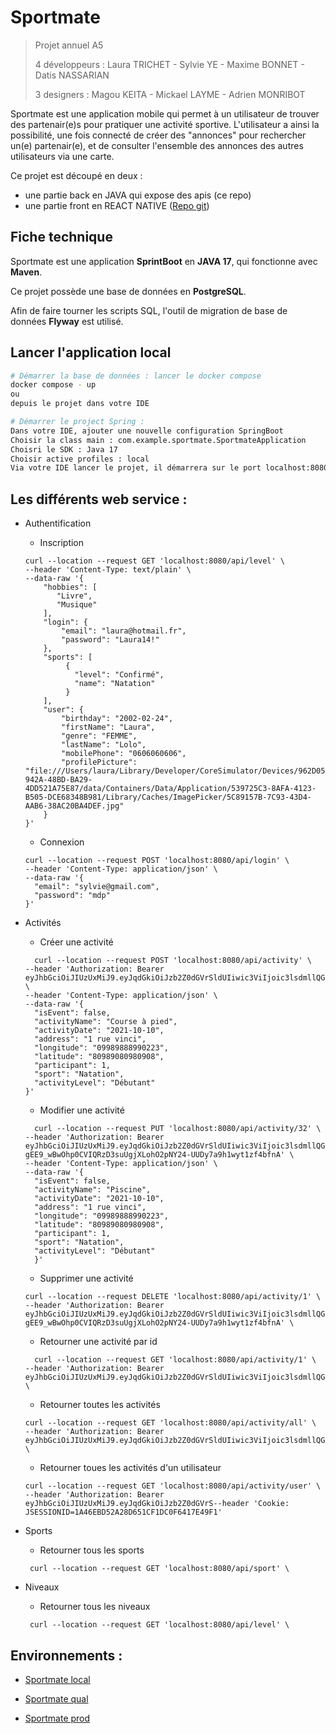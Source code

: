 # Sportmate

> Projet annuel A5
>
> 4 développeurs :  Laura TRICHET - Sylvie YE - Maxime BONNET - Datis NASSARIAN
> 
> 3 designers : Magou KEITA - Mickael LAYME - Adrien MONRIBOT

Sportmate est une application mobile qui permet à un utilisateur de trouver des partenair(e)s 
pour pratiquer une activité sportive. L'utilisateur a ainsi la possibilité, une fois connecté de 
créer des "annonces" pour rechercher un(e) partenair(e), et de consulter l'ensemble des annonces
des autres utilisateurs via une carte.

Ce projet est découpé en deux : 
- une partie back en JAVA qui expose des apis (ce repo)
- une partie front en REACT NATIVE ([Repo git](https://github.com/Pyxize/iim-sportmate-front))

## Fiche technique
Sportmate est une application **SprintBoot** en **JAVA 17**, qui fonctionne avec **Maven**.

Ce projet possède une base de données en **PostgreSQL**. 

Afin de faire tourner les scripts SQL, l'outil de migration de base de données **Flyway** est utilisé.

## Lancer l'application local

``` bash
# Démarrer la base de données : lancer le docker compose
docker compose - up 
ou 
depuis le projet dans votre IDE

# Démarrer le project Spring : 
Dans votre IDE, ajouter une nouvelle configuration SpringBoot
Choisir la class main : com.example.sportmate.SportmateApplication
Choisri le SDK : Java 17
Choisir active profiles : local
Via votre IDE lancer le projet, il démarrera sur le port localhost:8080
```

## Les différents web service : 

- Authentification
  - Inscription
   ```
  curl --location --request GET 'localhost:8080/api/level' \
  --header 'Content-Type: text/plain' \
  --data-raw '{
       "hobbies": [
          "Livre",
          "Musique"
       ],
       "login": {
           "email": "laura@hotmail.fr",
           "password": "Laura14!"
       },
       "sports": [
            {
              "level": "Confirmé",
              "name": "Natation"
            }
       ],
       "user": {
           "birthday": "2002-02-24",
           "firstName": "Laura",
           "genre": "FEMME",
           "lastName": "Lolo",
           "mobilePhone": "0606060606",
           "profilePicture": "file:///Users/laura/Library/Developer/CoreSimulator/Devices/962D0532-942A-48BD-BA29-4DD521A75E87/data/Containers/Data/Application/539725C3-8AFA-4123-B505-DCE68348B981/Library/Caches/ImagePicker/5C89157B-7C93-43D4-AAB6-38AC20BA4DEF.jpg"
       }
  }'
  ```

  - Connexion
  ```
  curl --location --request POST 'localhost:8080/api/login' \
  --header 'Content-Type: application/json' \
  --data-raw '{
    "email": "sylvie@gmail.com",
    "password": "mdp"
  }'
  ```
- Activités
  - Créer une activité
  ```
    curl --location --request POST 'localhost:8080/api/activity' \
  --header 'Authorization: Bearer eyJhbGciOiJIUzUxMiJ9.eyJqdGkiOiJzb2Z0dGVrSldUIiwic3ViIjoic3lsdmllQGdtYWlsLmNvbSIsImF1dGhvcml0aWVzIjpbIlJPTEVfVVNFUiJdLCJpYXQiOjE2NDQ2MDY4OTIsImV4cCI6MTY0NDYwNzQ5Mn0.3WUxJH4objgdlvyo6WOWilQojoK2xFqgLTUefN8QI55FXGEIBlRsA9TVSap07VtxFZiHeNYo9rypChyVlHUcQQ' \
  --header 'Content-Type: application/json' \
  --data-raw '{
    "isEvent": false,
    "activityName": "Course à pied",
    "activityDate": "2021-10-10",
    "address": "1 rue vinci",
    "longitude": "09989888990223",
    "latitude": "80989080980908",
    "participant": 1,
    "sport": "Natation",
    "activityLevel": "Débutant"
  }'
    ```
  
  - Modifier une activité
  ```
    curl --location --request PUT 'localhost:8080/api/activity/32' \
  --header 'Authorization: Bearer eyJhbGciOiJIUzUxMiJ9.eyJqdGkiOiJzb2Z0dGVrSldUIiwic3ViIjoic3lsdmllQGdtYWlsLmNvbSIsImF1dGhvcml0aWVzIjpbIlJPTEVfVVNFUiJdLCJpYXQiOjE2NDU3MDYyNjAsImV4cCI6MTY0NTcwNjg2MH0.bPMR30mm0tKeHNud4YdPka8oBHf_-gEE9_wBwOhp0CVIQRzD3suUgjXLohO2pNY24-UUDy7a9h1wyt1zf4bfnA' \
  --header 'Content-Type: application/json' \
  --data-raw '{
    "isEvent": false,
    "activityName": "Piscine",
    "activityDate": "2021-10-10",
    "address": "1 rue vinci",
    "longitude": "09989888990223",
    "latitude": "80989080980908",
    "participant": 1,
    "sport": "Natation",
    "activityLevel": "Débutant"
    }'
    ```
  - Supprimer une activité
  ```
  curl --location --request DELETE 'localhost:8080/api/activity/1' \
  --header 'Authorization: Bearer eyJhbGciOiJIUzUxMiJ9.eyJqdGkiOiJzb2Z0dGVrSldUIiwic3ViIjoic3lsdmllQGdtYWlsLmNvbSIsImF1dGhvcml0aWVzIjpbIlJPTEVfVVNFUiJdLCJpYXQiOjE2NDU3MDYyNjAsImV4cCI6MTY0NTcwNjg2MH0.bPMR30mm0tKeHNud4YdPka8oBHf_-gEE9_wBwOhp0CVIQRzD3suUgjXLohO2pNY24-UUDy7a9h1wyt1zf4bfnA' \
  ```
  - Retourner une activité par id
  ```
    curl --location --request GET 'localhost:8080/api/activity/1' \
  --header 'Authorization: Bearer eyJhbGciOiJIUzUxMiJ9.eyJqdGkiOiJzb2Z0dGVrSldUIiwic3ViIjoic3lsdmllQGdtYWlsLmNvbSIsImF1dGhvcml0aWVzIjpbIlJPTEVfVVNFUiJdLCJpYXQiOjE2NDgwMjg3NTMsImV4cCI6MTY0ODAyOTM1M30.0RZ9d4FdDYoEOHxuPIfmZaGqUkJ3C_iKlv0Dnn40h76swSrkxXb_Gyu9hJZ6rTsau7c2Sx232q_3G37XsxtVtA' \
    ```
  - Retourner toutes les activités
  ```
  curl --location --request GET 'localhost:8080/api/activity/all' \
  --header 'Authorization: Bearer eyJhbGciOiJIUzUxMiJ9.eyJqdGkiOiJzb2Z0dGVrSldUIiwic3ViIjoic3lsdmllQGdtYWlsLmNvbSIsImF1dGhvcml0aWVzIjpbIlJPTEVfVVNFUiJdLCJpYXQiOjE2NDgwMjg3NTMsImV4cCI6MTY0ODAyOTM1M30.0RZ9d4FdDYoEOHxuPIfmZaGqUkJ3C_iKlv0Dnn40h76swSrkxXb_Gyu9hJZ6rTsau7c2Sx232q_3G37XsxtVtA' \
  ```
  - Retourner toues les activités d'un utilisateur
  ```
  curl --location --request GET 'localhost:8080/api/activity/user' \
  --header 'Authorization: Bearer eyJhbGciOiJIUzUxMiJ9.eyJqdGkiOiJzb2Z0dGVrS--header 'Cookie: JSESSIONID=1A46EBD52A28D651CF1DC0F6417E49F1'
  ```
- Sports
  - Retourner tous les sports
  ```
   curl --location --request GET 'localhost:8080/api/sport' \
  ```
- Niveaux
  - Retourner tous les niveaux
  ```
   curl --location --request GET 'localhost:8080/api/level' \
  ```
    

## Environnements :

- [Sportmate local](http://localhost:8080)

- [Sportmate qual](https://sportmate-develop.herokuapp.com)

- [Sportmate prod](https://sportmate-master.herokuapp.com)


